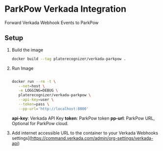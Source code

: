 # ParkPow Verkada Integration
Forward Verkada Webhook Events to ParkPow

## Setup
1. Build the image
    ```bash
    docker build --tag platerecognizer/verkada-parkpow .

    ```

2. Run Image
    ```bash

    docker run --rm -t \
       --net=host \
       -e LOGGING=DEBUG \
       platerecognizer/verkada-parkpow \
       --api-key=user \
       --token=pass \
       --pp-url='http://localhost:8000'
    ```
    **api-key**: Verkada API Key
    **token**: ParkPow token
    **pp-url**: ParkPow URL, Optional for ParkPow cloud.

3. Add internet accessible URL to the container to your Verkada Webhooks settings](https://command.verkada.com/admin/org-settings/verkada-api)


